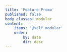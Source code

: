 ```yaml
---
title: 'Feature Promo'
published: false
body_classes: modular
content:
    items: '@self.modular'
    order:
        by: date
        dir: desc
---
```


